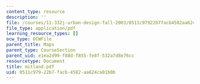 ```yaml
---
content_type: resource
description: ''
file: /courses/11-332j-urban-design-fall-2003/0511c97922b7facb4582aa624ca01b0b_mitland.pdf
file_type: application/pdf
learning_resource_types: []
ocw_type: OCWFile
parent_title: Maps
parent_type: CourseSection
parent_uid: e1ea2d99-f88d-f855-fe8f-532a7d8e76cc
resourcetype: Document
title: mitland.pdf
uid: 0511c979-22b7-facb-4582-aa624ca01b0b
---
```

